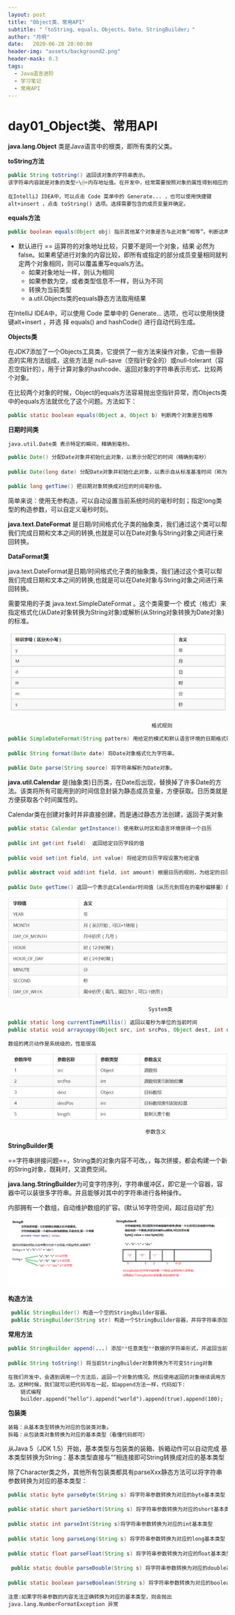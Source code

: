 ```yaml
---
layout: post
title: "Object类、常用API"
subtitle: "「toString、equals、Objects、Date、StringBuilder」"
author: "月明"
date:   2020-06-20 20:00:00
header-img: "assets/background2.png"
header-mask: 0.3
tags:
  - Java语言进阶
  - 学习笔记
  - 常用API
---
```


# day01_Object类、常用API

**java.lang.Object** 类是Java语言中的根类，即所有类的父类。

**toString方法**
``` java
public String toString() 返回该对象的字符串表示。
该字符串内容就是对象的类型+\@+内存地址值。在开发中，经常需要按照对象的属性得到相应的字符串表现形式，因此也需要重写它
```

    在IntelliJ IDEA中，可以点击 Code 菜单中的 Generate... ，也可以使用快捷键alt+insert ，点击 toString() 选项。选择需要包含的成员变量并确定。

**equals方法**
``` java
public boolean equals(Object obj) 指示其他某个对象是否与此对象“相等”。判断这两个对象是否是相同的。这里的“相同”有默认和自定义两种方式
```

- 默认进行 == 运算符的对象地址比较，只要不是同一个对象，结果 必然为false。如果希望进行对象的内容比较，即所有或指定的部分成员变量相同就判定两个对象相同，则可以覆盖重写equals方法。
    - 如果对象地址一样，则认为相同
    - 如果参数为空，或者类型信息不一样，则认为不同
    - 转换为当前类型
    - a.util.Objects类的equals静态方法取用结果

在IntelliJ IDEA中，可以使用 Code 菜单中的 Generate… 选项，也可以使用快捷键alt+insert ，并选 择 equals() and hashCode() 进行自动代码生成。

**Objects类**

在JDK7添加了一个Objects工具类，它提供了一些方法来操作对象，它由一些静态的实用方法组成，这些方法是
null-save（空指针安全的）或null-tolerant（容忍空指针的），用于计算对象的hashcode、返回对象的字符串表示形式、比较两个对象。

在比较两个对象的时候，Object的equals方法容易抛出空指针异常，而Objects类中的equals方法就优化了这个问题。方法如下：
``` java
public static boolean equals(Object a, Object b) 判断两个对象是否相等
```


**日期时间类**

    java.util.Date类 表示特定的瞬间，精确到毫秒。
``` java
public Date() 分配Date对象并初始化此对象，以表示分配它的时间（精确到毫秒）

public Date(long date) 分配Date对象并初始化此对象，以表示自从标准基准时间（称为“历元（epoch）”，即1970年1月1日00:00:00 GMT）以来的指定毫秒数

public long getTime() 把日期对象转换成对应的时间毫秒值。
```
简单来说：使用无参构造，可以自动设置当前系统时间的毫秒时刻；指定long类型的构造参数，可以自定义毫秒时刻。

**java.text.DateFormat**
是日期/时间格式化子类的抽象类，我们通过这个类可以帮我们完成日期和文本之间的转换,也就是可以在Date对象与String对象之间进行来回转换。

**DataFormat类**

java.text.DateFormat是日期/时间格式化子类的抽象类，我们通过这个类可以帮我们完成日期和文本之间的转换,也就是可以在Date对象与String对象之间进行来回转换。

需要常用的子类 java.text.SimpleDateFormat 。这个类需要一个
模式（格式）来指定格式化(从Date对象转换为String对象)或解析(从String对象转换为Date对象)的标准。

![](/assets/image/media/609c2317c6c6c016c79971ae633e33e3.png)

                                                  格式规则

``` java
public SimpleDateFormat(String pattern) 用给定的模式和默认语言环境的日期格式符号构造 SimpleDateFormat。

public String format(Date date) 将Date对象格式化为字符串。

public Date parse(String source) 将字符串解析为Date对象。
```

**java.util.Calendar**
是(抽象类)日历类，在Date后出现，替换掉了许多Date的方法。该类将所有可能用到的时间信息封装为静态成员变量，方便获取。日历类就是方便获取各个时间属性的。

Calendar类在创建对象时并非直接创建，而是通过静态方法创建，返回子类对象
``` java
public static Calendar getInstance() 使用默认时区和语言环境获得一个日历

public int get(int field)  返回给定日历字段的值

public void set(int field, int value) 将给定的日历字段设置为给定值

public abstract void add(int field, int amount) 根据日历的规则，为给定的日历字段添加或减去指 定的时间量

public Date getTime() 返回一个表示此Calendar时间值（从历元到现在的毫秒偏移量）的Date对象给定的日历字段
```

![](/assets/image/media/9b194ca638a6e3bacb0b9f5cd19b4049.png)

                                                 System类

``` java
public static long currentTimeMillis() 返回以毫秒为单位的当前时间
public static void arraycopy(Object src, int srcPos, Object dest, int destPos, int length) 将数组中指定的数据拷贝到另一个数组中
```

    数组的拷贝动作是系统级的，性能很高

![](/assets/image/media/17bf5f5c72fc517709a9c9e68f0bcce0.png)

                                                参数含义

**StringBuilder类**

==字符串拼接问题==，String类的对象内容不可改。，每次拼接，都会构建一个新的String对象，既耗时，又浪费空间。

**java.lang.StringBuilder**为可变字符序列，字符串缓冲区，即它是一个容器，容器中可以装很多字符串。并且能够对其中的字符串进行各种操作。

内部拥有一个数组，自动维护数组的扩容。(默认16字符空间，超过自动扩充)

![](/assets/image/media/53d2c8080f05ec18010d2933933b9476.png)

 **构造方法**
``` java
 public StringBuilder() 构造一个空的StringBuilder容器。
 public StringBuilder(String str) 构造一个StringBuilder容器，并将字符串添加进去
```

 **常用方法**
``` java
public StringBuilder append(...) 添加**任意类型**数据的字符串形式，并返回当前对象自身

public String toString() 将当前StringBuilder对象转换为不可变String对象
```

    在我们开发中，会遇到调用一个方法后，返回一个对象的情况。然后使用返回的对象继续调用方法。这种时候，我们就可以把代码写在一起，如append方法一样，代码如下:
        链式编程
        builder.append("hello").append("world").append(true).append(100);

**包装类**

    装箱：从基本类型转换为对应的包装类对象。
    拆箱：从包装类对象转换为对应的基本类型（看懂代码即可）

从Java 5（JDK 1.5）开始，基本类型与包装类的装箱、拆箱动作可以自动完成
基本类型转换为String：基本类型直接与””相连接即可String转换成对应的基本类型

 除了Character类之外，其他所有包装类都具有parseXxx静态方法可以将字符串参数转换为对应的基本类型：

``` java
public static byte parseByte(String s) 将字符串参数转换为对应的byte基本类型

public static short parseShort(String s) 将字符串参数转换为对应的short基本类型

public static int parseInt(String s)将字符串参数转换为对应的int基本类型

public static long parseLong(String s) 将字符串参数转换为对应的long基本类型

public static float parseFloat(String s) 将字符串参数转换为对应的ﬂoat基本类型

 public static double parseDouble(String s) 将字符串参数转换为对应的double基本类型。

public static boolean parseBoolean(String s) 将字符串参数转换为对应的boolean基本类型
```

    注意:如果字符串参数的内容无法正确转换为对应的基本类型，则会抛出java.lang.NumberFormatException 异常